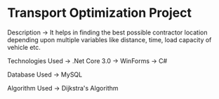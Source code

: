 # Transport Optimization Project

Description
-> It helps in finding the best possible contractor location depending upon multiple variables like distance, time, load capacity of vehicle etc.

Technologies Used
-> .Net Core 3.0
-> WinForms
-> C#

Database Used
-> MySQL

Algorithm Used
-> Dijkstra's Algorithm
